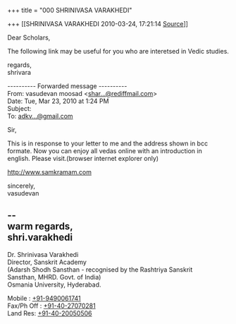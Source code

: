 +++
title = "000 SHRINIVASA VARAKHEDI"

+++
[[SHRINIVASA VARAKHEDI	2010-03-24, 17:21:14 [Source](https://groups.google.com/g/bvparishat/c/N8F3gdL0IXU)]]



Dear Scholars,

The following link may be useful for you who are interetsed in Vedic studies.

regards,  
shrivara

  
---------- Forwarded message ----------  
From: vasudevan moosad \<[shar...@rediffmail.com]()\>  
Date: Tue, Mar 23, 2010 at 1:24 PM  
Subject:  
To: [adkv...@gmail.com]()

  
Sir,

This is in response to your letter to me and the address shown in bcc  
formate. Now you can enjoy all vedas online with an introduction in  
english. Please visit.(browser internet explorer only)

<http://www.samkramam.com>

sincerely,  
vasudevan

--  
warm regards,  
shri.varakhedi  
-----------------------------------------  
Dr. Shrinivasa Varakhedi  
Director, Sanskrit Academy  
(Adarsh Shodh Sansthan - recognised by the Rashtriya Sanskrit  
Sansthan, MHRD. Govt. of India)  
Osmania University, Hyderabad.

Mobile : [+91-9490061741](tel:+91%2094900%2061741)  
Fax/Ph Off : [+91-40-27070281](tel:+91%2040%202707%200281)  
Land Res: [+91-40-20050506](tel:+91%2040%202005%200506)  

